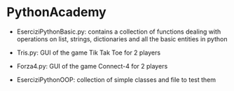 # PythonAcademy

- EserciziPythonBasic.py: contains a collection of functions dealing with operations on list, strings, dictionaries and all         the basic entities in python

- Tris.py: GUI of the game Tik Tak Toe for 2 players

- Forza4.py: GUI of the game Connect-4 for 2 players

- EserciziPythonOOP: collection of simple classes and file to test them

